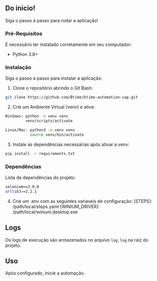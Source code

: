 ## Do inicio!

Siga o passo á passo para rodar a aplicação! 

### Pré-Requisitos

É necessário ter instalado corretamente em seu computador:

- Python 3.8+

### Instalação

Siga o passo a passo para instalar a aplicação:

1. Clone o repositório abrindo o Git Bash:
```bash
git clone https://github.com/Btime/btime-automation-sap.git
```

2. Crie um Ambiente Virtual (venv) e ative:
```bash
Windows: python -m venv venv
         venv/scripts/activate

Linux/Mac: python3 -m venv venv
           source venv/bin/activate
```

3. Instale as dependências necessárias após ativar a venv:
```bash
pip install -r requirements.txt
```
### Dependências

Lista de dependências do projeto:
```bash
﻿selenium==3.0.0
urllib3==2.2.1
```

4. Crie um .env com as seguintes variaveis de configuração:
[STEPS]: /path/local/steps.yaml
[WINIUM_DRIVER]: /path/local/winium.desktop.exe

## Logs 
Os logs de execução são armazenados no arquivo `log.log` na raiz do projeto.

## Uso
Após configurado, inicie a automação.

